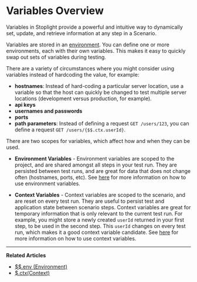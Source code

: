 # Variables Overview

Variables in Stoplight provide a powerful and intuitive way to dynamically set, 
update, and retrieve information at any step in a Scenario.

Variables are stored in an [environment](/platform/editor-basics/environments). You can define one or more environments,
each with their own variables. This makes it easy to quickly swap out sets of 
variables during testing.

There are a variety of circumstances where you might consider using variables instead of hardcoding the value, for example:

- __hostnames__: Instead of hard-coding a particular server location, use a variable
so that the host can quickly be changed to test multiple server locations (development versus production, for example).
- __api keys__
- __usernames and passwords__
- __ports__
- __path parameters__: Instead of defining a request `GET /users/123`, you can define a request `GET /users/{$$.ctx.userId}`.

There are two scopes for variables, which affect how and when they can be used.

* __Environment Variables__ - Environment variables are scoped to the project, and are shared amongst all steps in your test run. They are persisted between test runs, and are great for data that does not change often (hostnames, ports, etc). See [here](/testing/using-variables/environment) for more information on how to use environment variables.

* __Context Variables__ - Context variables are scoped to the scenario, and are reset on every test run. They are useful to persist test and application state between scenario steps. Context variables are great for temporary information that is only relevant to the current test run. For example, you might store a newly created `userId` returned in your first step, to be used in the second step. This `userId` changes on every test run, which makes it a good context variable candidate. See [here](/testing/using-variables/context) for more information on how to use context variables.

***

**Related Articles**
- [$$.env (Environment)](/testing/using-variables/environment)
- [$.ctx(Context)](/testing/using-variables/context)
